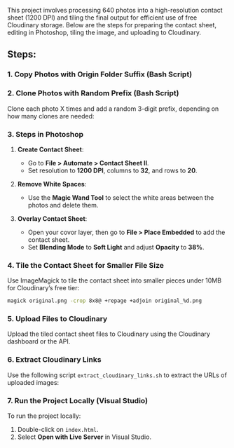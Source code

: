 This project involves processing 640 photos into a high-resolution contact sheet (1200 DPI) and tiling the final output for efficient use of free Cloudinary storage. Below are the steps for preparing the contact sheet, editing in Photoshop, tiling the image, and uploading to Cloudinary.

## Steps:

### 1. Copy Photos with Origin Folder Suffix (Bash Script)

### 2. Clone Photos with Random Prefix (Bash Script)
Clone each photo X times and add a random 3-digit prefix, depending on how many clones are needed:

### 3. Steps in Photoshop

1. **Create Contact Sheet**:
   - Go to **File > Automate > Contact Sheet II**.
   - Set resolution to **1200 DPI**, columns to **32**, and rows to **20**.
   
2. **Remove White Spaces**:
   - Use the **Magic Wand Tool** to select the white areas between the photos and delete them.
   
3. **Overlay Contact Sheet**:
   - Open your covor layer, then go to **File > Place Embedded** to add the contact sheet.
   - Set **Blending Mode** to **Soft Light** and adjust **Opacity** to **38%**.

### 4. Tile the Contact Sheet for Smaller File Size
Use ImageMagick to tile the contact sheet into smaller pieces under 10MB for Cloudinary’s free tier:
```bash
magick original.png -crop 8x8@ +repage +adjoin original_%d.png
```
### 5. Upload Files to Cloudinary
Upload the tiled contact sheet files to Cloudinary using the Cloudinary dashboard or the API.

### 6. Extract Cloudinary Links
Use the following script `extract_cloudinary_links.sh` to extract the URLs of uploaded images:

### 7. Run the Project Locally (Visual Studio)
To run the project locally:
1. Double-click on `index.html`.
2. Select **Open with Live Server** in Visual Studio.
